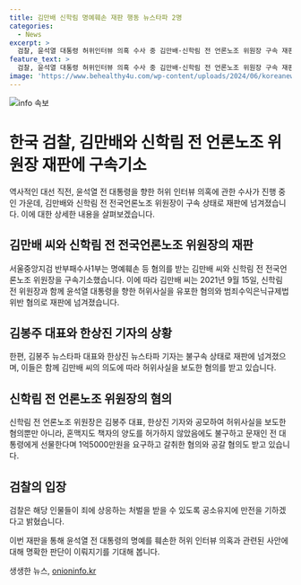```yaml
---
title: 김만배 신학림 명예훼손 재판 행동 뉴스타파 2명
categories:
  - News
excerpt: >
  검찰, 윤석열 대통령 허위인터뷰 의혹 수사 중 김만배·신학림 전 언론노조 위원장 구속 재판에 넘겨. 김씨는 유사죄로 불구속 상태. 김씨는 2021년 신씨와 공모해 윤석열 대통령을 명예훼손하고, 신씨에게 협박해 돈을 갈취, 공갈 혐의도 적용. 검찰은 공소유지에 만전을 기할 것으로 밝혔다.
feature_text: >
  검찰, 윤석열 대통령 허위인터뷰 의혹 수사 중 김만배·신학림 전 언론노조 위원장 구속 재판에 넘겨. 김씨는 유사죄로 불구속 상태. 김씨는 2021년 신씨와 공모해 윤석열 대통령을 명예훼손하고, 신씨에게 협박해 돈을 갈취, 공갈 혐의도 적용. 검찰은 공소유지에 만전을 기할 것으로 밝혔다.
image: 'https://www.behealthy4u.com/wp-content/uploads/2024/06/koreanews.jpg'
---
```


<p><img src="https://www.behealthy4u.com/wp-content/uploads/2024/06/koreanews.jpg" alt="info 속보" /></p>

<h1>한국 검찰, 김만배와 신학림 전 언론노조 위원장 재판에 구속기소</h1>

<p>역사적인 대선 직전, 윤석열 전 대통령을 향한 허위 인터뷰 의혹에 관한 수사가 진행 중인 가운데, 김만배와 신학림 전 전국언론노조 위원장이 구속 상태로 재판에 넘겨졌습니다. 이에 대한 상세한 내용을 살펴보겠습니다.</p>

<h2 data-ke-size="size26">김만배 씨와 신학림 전 전국언론노조 위원장의 재판</h2>

<p>서울중앙지검 반부패수사1부는 명예훼손 등 혐의를 받는 김만배 씨와 신학림 전 전국언론노조 위원장을 구속기소했습니다. 이에 따라 김만배 씨는 2021년 9월 15일, 신학림 전 위원장과 함께 윤석열 대통령을 향한 허위사실을 유포한 혐의와 범죄수익은닉규제법 위반 혐의로 재판에 넘겨졌습니다.</p>

<h2 data-ke-size="size26">김봉주 대표와 한상진 기자의 상황</h2>

<p>한편, 김봉주 뉴스타파 대표와 한상진 뉴스타파 기자는 불구속 상태로 재판에 넘겨졌으며, 이들은 함께 김만배 씨의 의도에 따라 허위사실을 보도한 혐의를 받고 있습니다.</p>

<h2 data-ke-size="size26">신학림 전 언론노조 위원장의 혐의</h2>

<p>신학림 전 언론노조 위원장은 김봉주 대표, 한상진 기자와 공모하여 허위사실을 보도한 혐의뿐만 아니라, 혼맥지도 책자의 양도를 허가하지 않았음에도 불구하고 문재인 전 대통령에게 선물한다며 1억5000만원을 요구하고 갈취한 혐의와 공갈 혐의도 받고 있습니다.</p>

<h2 data-ke-size="size26">검찰의 입장</h2>

<p>검찰은 해당 인물들이 죄에 상응하는 처벌을 받을 수 있도록 공소유지에 만전을 기하겠다고 밝혔습니다.</p>

<p>이번 재판을 통해 윤석열 전 대통령의 명예를 훼손한 허위 인터뷰 의혹과 관련된 사안에 대해 명확한 판단이 이뤄지기를 기대해 봅니다.</p>
생생한 뉴스, <a href="https://onioninfo.kr" rel="dofollow">onioninfo.kr</a>


